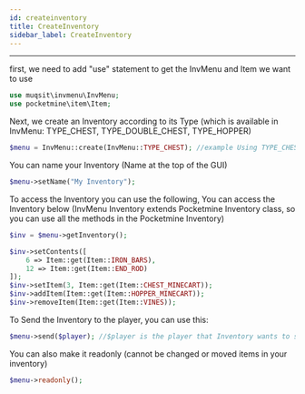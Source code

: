 ```yaml
---
id: createinventory
title: CreateInventory
sidebar_label: CreateInventory
---
```

___
first, we need to add "use" statement to get the InvMenu and Item we want to use
```PHP
use muqsit\invmenu\InvMenu;
use pocketmine\item\Item;
```
Next, we create an Inventory according to its Type (which is available in InvMenu: TYPE_CHEST, TYPE_DOUBLE_CHEST, TYPE_HOPPER)
```PHP
$menu = InvMenu::create(InvMenu::TYPE_CHEST); //example Using TYPE_CHEST
```
You can name your Inventory (Name at the top of the GUI)
```PHP
$menu->setName("My Inventory");
```
To access the Inventory you can use the following, You can access the Inventory below (InvMenu Inventory extends
Pocketmine Inventory class, so you can use all the methods in the Pocketmine Inventory)
```PHP
$inv = $menu->getInventory();

$inv->setContents([
    6 => Item::get(Item::IRON_BARS),
    12 => Item::get(Item::END_ROD)
]);
$inv->setItem(3, Item::get(Item::CHEST_MINECART));
$inv->addItem(Item::get(Item::HOPPER_MINECART));
$inv->removeItem(Item::get(Item::VINES));
```
To Send the Inventory to the player, you can use this:
```PHP
$menu->send($player); //$player is the player that Inventory wants to send, and not using $inv to send it but $menu
```
You can also make it readonly (cannot be changed or moved items in your inventory)
```PHP
$menu->readonly();
```
